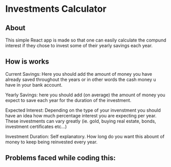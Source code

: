 # Investments Calculator

## About

This simple React app is made so that one can easily calculate the compund interest if they chose to invest some of their yearly savings each year.

## How is works

Current Savings: Here you should add the amount of money you have already saved throughout the years or in other words the cash money u have in your bank account.

Yearly Savings: here you should add (on average) the amount of money you expect to save each year for the duration of the investment.

Expected Interest: Depending on the type of your invenstment you should have an idea how much percentage interest you are expecting per year. These investments can vary greatly (ie. gold, buying real estate, bonds, investment certificates etc...)

Investment Duration: Self explanatory. How long do you want this abount of money to keep being reinvested every year.

## Problems faced while coding this:
